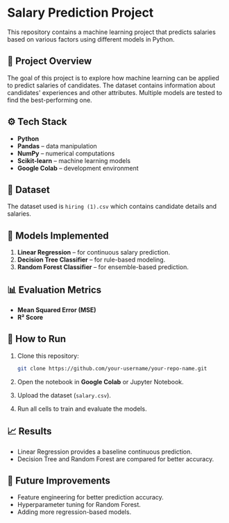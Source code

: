 # Salary Prediction Project

This repository contains a machine learning project that predicts salaries based on various factors using different models in Python.

## 📌 Project Overview

The goal of this project is to explore how machine learning can be applied to predict salaries of candidates. The dataset contains information about candidates' experiences and other attributes. Multiple models are tested to find the best-performing one.

## ⚙️ Tech Stack

* **Python**
* **Pandas** – data manipulation
* **NumPy** – numerical computations
* **Scikit-learn** – machine learning models
* **Google Colab** – development environment

## 📂 Dataset

The dataset used is `hiring (1).csv` which contains candidate details and salaries.

## 🚀 Models Implemented

1. **Linear Regression** – for continuous salary prediction.
2. **Decision Tree Classifier** – for rule-based modeling.
3. **Random Forest Classifier** – for ensemble-based prediction.

## 📊 Evaluation Metrics

* **Mean Squared Error (MSE)**
* **R² Score**

## 📝 How to Run

1. Clone this repository:

   ```bash
   git clone https://github.com/your-username/your-repo-name.git
   ```

2. Open the notebook in **Google Colab** or Jupyter Notebook.

3. Upload the dataset (`salary.csv`).

4. Run all cells to train and evaluate the models.

## 📈 Results

* Linear Regression provides a baseline continuous prediction.
* Decision Tree and Random Forest are compared for better accuracy.

## 🔮 Future Improvements

* Feature engineering for better prediction accuracy.
* Hyperparameter tuning for Random Forest.
* Adding more regression-based models.


